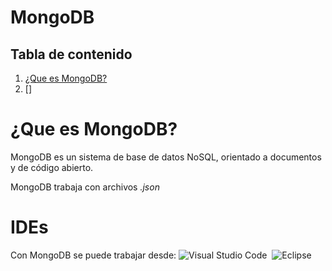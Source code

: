 # MongoDB
## Tabla de contenido
1. [¿Que es MongoDB?](#que-es-mongodb)
2. []


# ¿Que es MongoDB?
MongoDB es un sistema de base de datos NoSQL, orientado a documentos y de código abierto.

MongoDB trabaja con archivos _.json_

# IDEs
Con MongoDB se puede trabajar desde:
![Visual Studio Code](https://img.shields.io/badge/Visual%20Studio%20Code-0078d7.svg?style=for-the-badge&logo=visual-studio-code&logoColor=white)&nbsp;
![Eclipse](https://img.shields.io/badge/Eclipse-FE7A16.svg?style=for-the-badge&logo=Eclipse&logoColor=white)&nbsp;

# 


